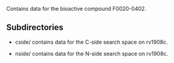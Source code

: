 Contains data for the bioactive compound F0020-0402.

## Subdirectories

- cside/ contains data for the C-side search space on rv1908c.

- nside/ contains data for the N-side search space on rv1908c.

